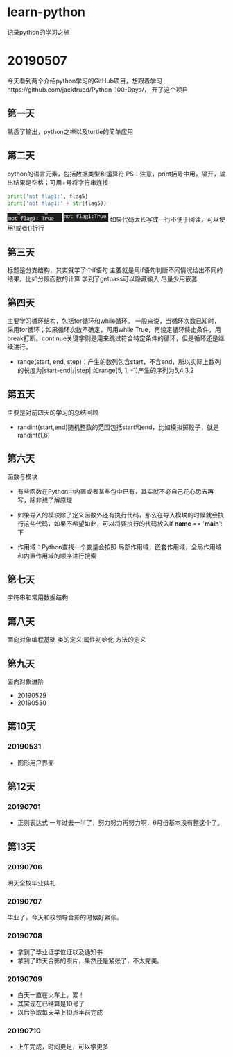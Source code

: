 # learn-python
记录python的学习之旅

# 20190507
今天看到两个介绍python学习的GitHub项目，想跟着学习https://github.com/jackfrued/Python-100-Days/，
开了这个项目
## 第一天
熟悉了输出，python之禅以及turtle的简单应用

## 第二天
python的语言元素，包括数据类型和运算符
PS：注意，print括号中用，隔开，输出结果是空格；可用+号将字符串连接
```python
print('not flag1:', flag5)
print('not flag1:' + str(flag5))
```
![avatar](20190511/Snipaste_2019-05-11_14-06-30.PNG)
![avatar](20190511/Snipaste_2019-05-11_14-06-47.PNG)
如果代码太长写成一行不便于阅读，可以使用\或者()折行

## 第三天
标题是分支结构，其实就学了个if语句
主要就是用if语句判断不同情况给出不同的结果，比如分段函数的计算
学到了getpass可以隐藏输入
尽量少用嵌套

## 第四天
主要学习循环结构，包括for循环和while循环。
一般来说，当循环次数已知时，采用for循环；如果循环次数不确定，可用while True，再设定循环终止条件，用break打断。continue关键字则是用来跳过符合特定条件的循环，但是循环还是继续进行。
- range(start, end, step)：产生的数列包含start，不含end，所以实际上数列的长度为|start-end|/|step|;如range(5, 1, -1)产生的序列为5,4,3,2

## 第五天
主要是对前四天的学习的总结回顾
- randint(start,end)随机整数的范围包括start和end，比如模拟掷骰子，就是randint(1,6)

## 第六天
函数与模块
- 有些函数在Python中内置或者某些包中已有，其实就不必自己花心思去再写，除非想了解原理

- 如果导入的模块除了定义函数外还有执行代码，那么在导入模块的时候就会执行这些代码，如果不希望如此，可以将要执行的代码放入if __name__ == '__main__':下

- 作用域：Python查找一个变量会按照 局部作用域，嵌套作用域，全局作用域和内置作用域的顺序进行搜索

## 第七天
字符串和常用数据结构

## 第八天
面向对象编程基础
类的定义
属性初始化
方法的定义

## 第九天
面向对象进阶
- 20190529
- 20190530

## 第10天
### 20190531
- 图形用户界面


## 第12天
### 20190701
- 正则表达式
一年过去一半了，努力努力再努力啊，6月份基本没有整这个了。


## 第13天
### 20190706
明天全校毕业典礼

### 20190707
毕业了，今天和校领导合影的时候好紧张。

### 20190708
- 拿到了毕业证学位证以及通知书
- 拿到了昨天合影的照片，果然还是紧张了，不太完美。

### 20190709
- 白天一直在火车上，累！
- 其实现在已经算是10号了
- 以后争取每天早上10点半前完成

### 20190710
- 上午完成，时间更足，可以学更多